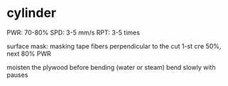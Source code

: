 # cylinder

PWR: 70-80%
SPD: 3-5 mm/s
RPT: 3-5 times

surface mask: masking tape
fibers perpendicular to the cut
1-st сге 50%, next 80% PWR


moisten the plywood before bending (water or steam)
bend slowly with pauses
